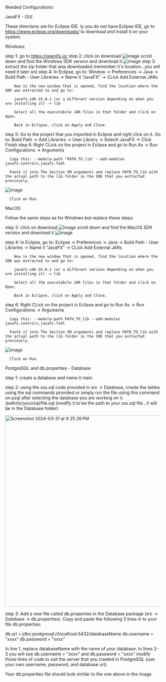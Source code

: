Needed Configurations:


JavaFX - GUI

These directions are for Eclipse IDE. Iy you do not have Eclipse IDE, go to https://www.eclipse.org/downloads/ to download and install it  on your system.

Windows:

step 1: go to https://openjfx.io/
step 2: click on download 
![image](https://github.com/davidhanna123/SmartStudyScheduler/assets/127888836/9b672945-0867-4a1e-b814-e86c2f6f357b)
        scroll down and find the Windows SDK version and download it
![image](https://github.com/davidhanna123/SmartStudyScheduler/assets/127888836/fab3fff6-d00f-4ecb-bfa6-3c22d2966c63)
step 3: extract the zip folder that was downloaded (remember it's location...you will need it later on)
step 4: In Eclipse, go to:
        Window -> Preferences -> Java -> Build Path - User Libraries -> Name it "JavaFX" -> CLick Add External JARs 
        
        Now in the new window that is opened, find the location where the SDK was extracted to and go to:
        
        javafx-sdk-15.0.1 (or a different version depending on when you are installing it) -> lib 
        
        Select all the executabvle JAR files in that folder and click on Open.

        Back in Eclipse, click on Apply and Close.

step 5: Go to the project that you imported in Eclipse and right click on it. Go to:
      Build Path -> Add Libraries -> User Library -> Selectt JavaFX -> Click Finish
step 6: Right CLick on the project in Eclipse and go to
      Run As -> Run Configurations -> Arguments 

      Copy this: --module-path "PATH_TO_lib" --add-modules javafx.controls,javafx.fxml

      Paste it into The Section VM arguments and replace PATH_TO_lib with the actual path to the lib folder in the SDK that you extracted previously. 
![image](https://github.com/davidhanna123/SmartStudyScheduler/assets/127888836/8b19dde5-c677-43d8-9a55-d22a680d059c)

      Click on Run.

MacOS:

Follow the same steps as for Windows but replace these steps:

step 2: click on download 
![image](https://github.com/davidhanna123/SmartStudyScheduler/assets/127888836/9b672945-0867-4a1e-b814-e86c2f6f357b)
        scroll down and find the MacOS SDK version and download it
![image](https://github.com/davidhanna123/SmartStudyScheduler/assets/127888836/6d9cdfb4-eb0e-4fd3-bc0e-b3d5d5e6c28b)

step 4: In Eclipse, go to:
        Eclipse -> Preferences -> Java -> Build Path - User Libraries -> Name it "JavaFX" -> CLick Add External JARs 
        
        Now in the new window that is opened, find the location where the SDK was extracted to and go to:
        
        javafx-sdk-15.0.1 (or a different version depending on when you are installing it) -> lib 
        
        Select all the executabvle JAR files in that folder and click on Open.

        Back in Eclipse, click on Apply and Close.

step 6: Right CLick on the project in Eclipse and go to
      Run As -> Run Configurations -> Arguments 

      Copy this: --module-path PATH_TO_lib --add-modules javafx.controls,javafx.fxml

      Paste it into The Section VM arguments and replace PATH_TO_lib with the actual path to the lib folder in the SDK that you extracted previously. 
    
![image](https://github.com/davidhanna123/SmartStudyScheduler/assets/127888836/e6a41b8e-9e89-41c2-8035-845e499d2bb0)


      Click on Run.
      
PostgreSQL and db.properties - Database

step 1:
create a database and name it main.

step 2:
using the sss.sql code provided in src -> Database, create the tables using the sql commands provided or simply run the file using this command on psql after selecting the database you are working on            \i /path/to/your/sql/file.sql  (modify it to be the path to your sss.sql file...it will be in the Database folder)

<img width="619" alt="Screenshot 2024-03-31 at 9 25 26 PM" src="https://github.com/davidhanna123/SmartStudyScheduler/assets/79872036/fb83c8f2-df85-4024-802e-9f55a76291d4">


step 3:
Add a new file called db.properties in the Database package (src -> Database -> db.properties).
Copy and paste the following 3 lines in to your file db.properties:

db.url = jdbc:postgresql://localhost:5432/databaseName
db.username = "xxxx"
db.password = "xxxx"

In line 1, replace databaseName with the name of your database.
In lines 2-3 you will see db.username = "xxxx" and db.password = "xxxx" modify those lines of code to suit the server that you created in PostgreSQL (use your own username, password, and database url).

Your db.properties file should look similar to the one above in the image.
